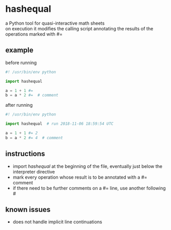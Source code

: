 # hashequal
a Python tool for quasi-interactive math sheets  
on execution it modifies the calling script annotating the results of the operations marked with #= 

## example

before running

~~~python
#! /usr/bin/env python

import hashequal

a = 1 + 1 #=
b = a * 2 #=  # comment
~~~

after running

~~~python
#! /usr/bin/env python

import hashequal  # run 2018-11-06 18:59:54 UTC

a = 1 + 1 #= 2
b = a * 2 #= 4  # comment
~~~

## instructions

- import *hashequal* at the beginning of the file, eventually just below the interpreter directive
- mark every operation whose result is to be annotated with a #= comment
- if there need to be further comments on a #= line, use another following #

## known issues

- does not handle implicit line continuations
